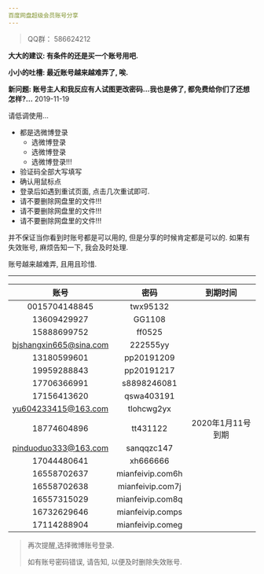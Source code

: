 ```yaml
---
百度网盘超级会员账号分享
---
```


> QQ群： 586624212

**大大的建议: 有条件的还是买一个账号用吧.**

**小小的吐槽: 最近账号越来越难弄了, 唉.**

**新问题: 账号主人和我反应有人试图更改密码...我也是佛了, 都免费给你们了还想怎样?...**        2019-11-19

请低调使用...

- 都是选微博登录
    - 选微博登录
    - 选微博登录
    - 选微博登录!!!
- 验证码全部大写填写
- 确认用鼠标点
- 登录后如遇到重试页面, 点击几次重试即可.
- 请不要删除网盘里的文件!!!
- 请不要删除网盘里的文件!!!
- 请不要删除网盘里的文件!!!

并不保证当你看到时账号都是可以用的, 但是分享的时候肯定都是可以的. 
如果有失效账号, 麻烦告知一下, 我会及时处理.

账号越来越难弄, 且用且珍惜.

------



|       账号        |       密码       | 到期时间 |
| :---------------: | :--------------: | :------: |
|     0015704148845      |     twx95132     |                   |
|      13609429927       |      GG1108      |                   |
|      15888699752       |      ff0525      |                   |
| bjshangxin665@sina.com |     222555yy     |                   |
|      13180599601       |    pp20191209    |                   |
|      19959288843       |    pp20191217    |                   |
|      17706366991       |   s8898246081    |                   |
|      17156413620       |    qswa403191    |                   |
|  yu604233415@163.com   |    tlohcwg2yx    |                   |
|      18774604896       |     tt431122     | 2020年1月11号到期 |
|  pinduoduo333@163.com  |    sanqqzc147    |                   |
|      17044480641       |     xh666666     |                   |
|      16558702637       | mianfeivip.com6h |                   |
|      16558702638       | mianfeivip.com7j |                   |
|      16557315029       | mianfeivip.com8q |                   |
|      16732629646       | mianfeivip.comps |                   |
|      17114288904       | mianfeivip.comeg |                   |


>  再次提醒,选择微博账号登录.
>
>  如有账号密码错误, 请告知, 以便及时删除失效账号.